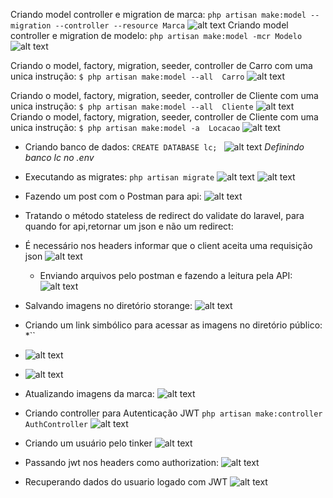 Criando model controller e migration de marca:
`php artisan make:model --migration --controller --resource Marca`
![alt text](image.png)
Criando model controller e migration de modelo:
`php artisan make:model -mcr Modelo`
![alt text](image-1.png)

Criando o model, factory, migration, seeder, controller de Carro com uma unica instrução:
`$ php artisan make:model --all  Carro`
![alt text](image-2.png)

Criando o model, factory, migration, seeder, controller de Cliente com uma unica instrução:
`$ php artisan make:model --all  Cliente`
![alt text](image-3.png)
Criando o model, factory, migration, seeder, controller de Cliente com uma unica instrução:
`$ php artisan make:model -a  Locacao`
![alt text](image-4.png)

* Criando banco de dados:
`CREATE DATABASE lc; `
![alt text](image-5.png)
*Definindo banco lc no .env*
* Executando as migrates:
`php artisan migrate`
![alt text](image-6.png)
![alt text](image-7.png)

* Fazendo um post com o Postman para api:
![alt text](image-8.png)
* Tratando o método stateless de redirect do validate do laravel, para quando for api,retornar um json e não um redirect:
* É necessário nos headers informar que o client aceita uma requisição json
![alt text](image-9.png)
  
  * Enviando arquivos pelo postman e fazendo a leitura pela API:
  ![alt text](image-10.png)
* Salvando imagens no diretório storange:
![alt text](image-11.png)
* Criando um link simbólico para acessar as imagens no diretório público:
*``
* ![alt text](image-12.png)
* ![alt text](image-13.png)
* Atualizando imagens da marca:
![alt text](image-14.png)
* Criando controller para Autenticação JWT
`php artisan make:controller AuthController`
![alt text](image-15.png)

* Criando um usuário pelo tinker
![alt text](image-16.png)

* Passando jwt nos headers como authorization:
![alt text](image-17.png)

* Recuperando dados do usuario logado com JWT
![alt text](image-18.png)
